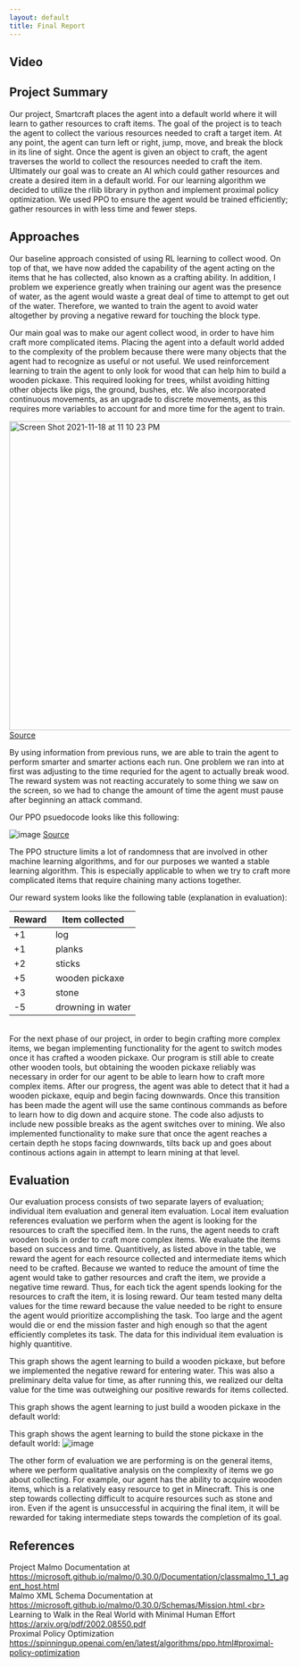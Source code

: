 ```yaml
---
layout: default
title: Final Report
---
```

## Video

## Project Summary
Our project, Smartcraft places the agent into a default world where it will learn to gather resources to craft items. The goal of the project is to teach the agent to collect the various resources needed to craft a target item. At any point, the agent can turn left or right, jump, move, and break the block in its line of sight. Once the agent is given an object to craft, the agent traverses the world to collect the resources needed to craft the item. Ultimately our goal was to create an AI which could gather resources and create a desired item in a default world. For our learning algorithm we decided to utilize the rllib library in python and implement proximal policy optimization. We used PPO to ensure the agent would be trained efficiently; gather resources in with less time and fewer steps.
## Approaches
Our baseline approach consisted of using RL learning to collect wood. On top of that, we have now added the capability of the agent acting on the items that he has collected, also known as a crafting ability. In addition, I problem we experience greatly when training our agent was the presence of water, as the agent would waste a great deal of time to attempt to get out of the water. Therefore, we wanted to train the agent to avoid water altogether by proving a negative reward for touching the block type.

Our main goal was to make our agent collect wood, in order to have him craft more complicated items. Placing the agent into a default world added to the complexity of the problem because there were many objects that the agent had to recognize as useful or not useful. We used reinforcement learning to train the agent to only look for wood that can help him to build a wooden pickaxe. This required looking for trees, whilst avoiding hitting other objects like pigs, the ground, bushes, etc. We also incorporated continuous movements, as an upgrade to discrete movements, as this requires more variables to account for and more time for the agent to train.

<img width="554" alt="Screen Shot 2021-11-18 at 11 10 23 PM" src="https://user-images.githubusercontent.com/47614025/142580320-fcd6e141-6626-4514-8d34-ed4dc558d40e.png"> [Source](https://arxiv.org/pdf/1707.06347.pdf)

By using information from previous runs, we are able to train the agent to perform smarter and smarter actions each run. One problem we ran into at first was adjusting to the time requried for the agent to actually break wood. The reward system was not reacting accurately to some thing we saw on the screen, so we had to change the amount of time the agent must pause after beginning an attack command.

Our PPO psuedocode looks like this following:  

![image](https://user-images.githubusercontent.com/47614025/145696738-76bea018-7307-463d-9417-02f28fbe3552.png)
[Source](https://spinningup.openai.com/en/latest/algorithms/ppo.html#proximal-policy-optimization)

The PPO structure limits a lot of randomness that are involved in other machine learning algorithms, and for our purposes we wanted a stable learning algorithm. This is especially applicable to when we try to craft more complicated items that require chaining many actions together.  

Our reward system looks like the following table (explanation in evaluation):  

| Reward | Item collected |
| -------- | ------------- |
| +1 | log |
| +1 | planks |
| +2 | sticks |
| +5 | wooden pickaxe |
| +3 | stone |
| -5 | drowning in water |
<br>
For the next phase of our project, in order to begin crafting more complex items, we began implementing functionality for the agent to switch modes once it has crafted a wooden pickaxe. Our program is still able to create other wooden tools, but obtaining the wooden pickaxe reliably was necessary in order for our agent to be able to learn how to craft more complex items. After our progress, the agent was able to detect that it had a wooden pickaxe, equip and begin facing downwards. Once this transition has been made the agent will use the same continous commands as before to learn how to dig down and acquire stone. The code also adjusts to include new possible breaks as the agent switches over to mining. We also implemented functionality to make sure that once the agent reaches a certain depth he stops facing downwards, tilts back up and goes about continous actions again in attempt to learn mining at that level.

## Evaluation
Our evaluation process consists of two separate layers of evaluation; individual item evaluation and general item evaluation. Local item evaluation references evaluation we perform when the agent is looking for the resources to craft the specified item. In the runs, the agent needs to craft wooden tools in order to craft more complex items. We evaluate the items based on success and time. Quantitively, as listed above in the table, we reward the agent for each resource collected and intermediate items which need to be crafted. Because we wanted to reduce the amount of time the agent would take to gather resources and craft the item, we provide a negative time reward. Thus, for each tick the agent spends looking for the resources to craft the item, it is losing reward. Our team tested many delta values for the time reward because the value needed to be right to ensure the agent would prioritize accomplishing the task. Too large and the agent would die or end the mission faster and high enough so that the agent efficiently completes its task. The data for this individual item evaluation is highly quantitive.  


This graph shows the agent learning to build a wooden pickaxe, but before we implemented the negative reward for entering water. This was also a preliminary delta value for time, as after running this, we realized our delta value for the time was outweighing our positive rewards for items collected.


This graph shows the agent learning to just build a wooden pickaxe in the default world:


This graph shows the agent learning to build the stone pickaxe in the default world:
![image](https://github.com/parth-parekh/smartcraft/blob/main/docs/StonePickaxe.png)

The other form of evaluation we are performing is on the general items, where we perform qualitative analysis on the complexity of items we go about collecting. For example, our agent has the ability to acquire wooden items, which is a relatively easy resource to get in Minecraft. This is one step towards collecting difficult to acquire resources such as stone and iron. Even if the agent is unsuccessful in acquiring the final item, it will be rewarded for taking intermediate steps towards the completion of its goal.
## References
Project Malmo Documentation at https://microsoft.github.io/malmo/0.30.0/Documentation/classmalmo_1_1_agent_host.html<br>
Malmo XML Schema Documentation at https://microsoft.github.io/malmo/0.30.0/Schemas/Mission.html.<br>
Learning to Walk in the Real World with Minimal Human Effort https://arxiv.org/pdf/2002.08550.pdf<br>
Proximal Policy Optimization https://spinningup.openai.com/en/latest/algorithms/ppo.html#proximal-policy-optimization<br>
